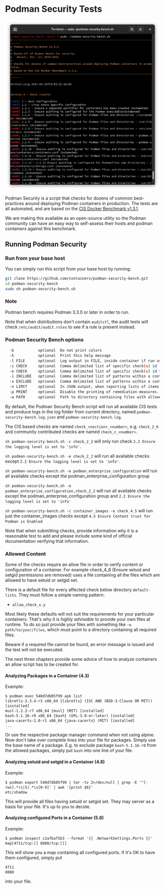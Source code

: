 # Podman Security Tests

![Podman Security Tests running](img/benchmark_log.png)

Podman Security is a script that checks for dozens of common best-practices around deploying Podman containers in production. The tests are all automated, and are based on the [CIS Docker Benchmark v1.3.1](https://www.cisecurity.org/benchmark/docker/).

We are making this available as an open-source utility so the Podman community
can have an easy way to self-assess their hosts and podman containers against
this benchmark.

## Running Podman Security

### Run from your base host

You can simply run this script from your base host by running:

```sh
git clone https://github.com/containers/podman-security-bench.git
cd podman-security-bench
sudo sh podman-security-bench.sh
```

### Note

Podman bench requires Podman 3.3.0 or later in order to run.

Note that when distributions don't contain `auditctl`, the audit tests will check `/etc/audit/audit.rules` to see if a rule is present instead.

### Podman Security Bench options

```sh
  -b           optional  Do not print colors
  -h           optional  Print this help message
  -l FILE      optional  Log output in FILE, inside container if run using podman
  -c CHECK     optional  Comma delimited list of specific check(s) id
  -e CHECK     optional  Comma delimited list of specific check(s) id to exclude
  -i INCLUDE   optional  Comma delimited list of patterns within a container or image name to check
  -x EXCLUDE   optional  Comma delimited list of patterns within a container or image name to exclude from check
  -n LIMIT     optional  In JSON output, when reporting lists of items (containers, images, etc.), limit the number of reported items to LIMIT. Default 0 (no limit).
  -p PRINT     optional  Disable the printing of remediation measures. Default: print remediation measures.
  -w PATH      optional  Path to directory containing files with allowed content.
```

By default, the Podman Security Bench script will run all available CIS tests and produce
logs in the log folder from current directory, named `podman-security-bench.log.json` and
`podman-security-bench.log`.

The CIS based checks are named `check_<section>_<number>`, e.g. `check_2_6` and community contributed checks are named `check_c_<number>`.

`sh podman-security-bench.sh -c check_2_2` will only run check `2.2 Ensure the logging level is set to 'info'`.

`sh podman-security-bench.sh -e check_2_2` will run all available checks except `2.2 Ensure the logging level is set to 'info'`.

`sh podman-security-bench.sh -e podman_enterprise_configuration` will run all available checks except the podman_enterprise_configuration group

`sh podman-security-bench.sh -e podman_enterprise_configuration,check_2_2` will run all available checks except the podman_enterprise_configuration group and `2.2 Ensure the logging level is set to 'info'`

`sh podman-security-bench.sh -c container_images -e check_4_5` will run just the container_images checks except `4.5 Ensure Content trust for Podman is Enabled`

Note that when submitting checks, provide information why it is a reasonable test to add and please include some kind of official documentation verifying that information.

### Allowed Content

Some of the checks require an allow file in order to verify content or configuration of a container.
For example check\_4\_8 (Ensure setuid and setgid permissions are removed) uses a file
containing all the files which are allowed to have setuid or setgid set.

There is a default file for every affected check below directory `default-lists`.
They must follow a simple naming pattern:

* `allow_check_x.y`


Most likely
these defaults will not suit the requirements for your particular containers. That's why it is
*highly advisable* to provide your own files at runtime.
To do so just provide your files with something like `-w path/to/your/files`, which must point to a
directory containing all required files.

Beware if a required file cannot be found, an error message is issued and the test will not be
executed.

The next three chapters provide some advice of how to analyze containers an allow script has to be
created for.

#### Analyzing Packages in a Container (4.3)

Example:
```
$ podman exec 540d7db05f99 apk list
libretls-3.3.4-r3 x86_64 {libretls} (ISC AND (BSD-3-Clause OR MIT)) [installed]
musl-1.2.2-r7 x86_64 {musl} (MIT) [installed]
bash-5.1.16-r0 x86_64 {bash} (GPL-3.0-or-later) [installed]
java-cacerts-1.0-r1 x86_64 {java-cacerts} (MIT) [installed]
...
```
Or use the respective package manager command when not using alpine.
Now don't take over complete lines into your file for packages. Simply use the base name of a
package. E.g. to exclude package `bash-5.1.16-r0` from the allowed packages, simply put `bash` into
one line of your file.

#### Analyzing setuid and setgid in a Container (4.8)

Example:
```
$ podman export 540d7db05f99 | tar -tv 2>/dev/null | grep -E '^[-rwx].*(s|S).*\s[0-9]' | awk '{print $6}'
etc/shadow
```
This will provide all files having setuid or setgid set. They may server as a basis for your
file. It's up to you to decide.

#### Analyzing configured Ports in a Container (5.8)

Example:
```
$ podman inspect c2afbaf5b3 --format '{{ .NetworkSettings.Ports }}'
map[4711/tcp:[] 8080/tcp:[]]
```

This will show you a map containing all configured ports. If it's OK to have them configured, simply
put

```
4711
8080
```
into your file.
